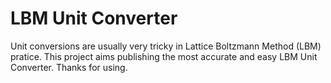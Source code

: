 # LBM Unit Converter
Unit conversions are usually very tricky in Lattice Boltzmann Method (LBM) pratice. This project aims publishing the most accurate and easy LBM Unit Converter. Thanks for using.
